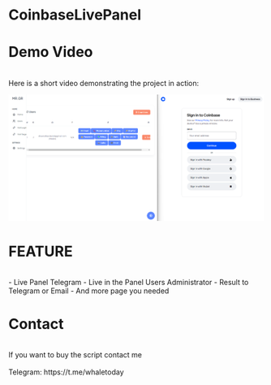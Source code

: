 # CoinbaseLivePanel

<h1>Demo Video</h1><br>
Here is a short video demonstrating the project in action:<br>

[![Watch the video](https://raw.githubusercontent.com/MrGreedTools/CoinbaseLivePanel/main/image.png)](https://raw.githubusercontent.com/MrGreedTools/CoinbaseLivePanel/main/Coinbase%20Live%20Panel.mp4)

<h1>FEATURE</h1><br>
- Live Panel Telegram
- Live in the Panel Users Administrator
- Result to Telegram or Email
- And more page you needed

<h1>Contact</h1><br>
If you want to buy the script contact me<br>
<br>
Telegram: https://t.me/whaletoday
